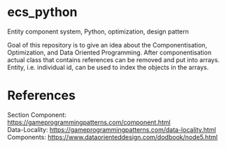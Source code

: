 # ecs_python
Entity component system, Python, optimization, design pattern

Goal of this repository is to give an idea about the Componentisation, Optimization, and Data Oriented Programming.
After componentisation actual class that contains references can be removed and put into arrays. Entity, i.e. individual id, can be used to index the objects in the arrays.

# References
Section Component: https://gameprogrammingpatterns.com/component.html </br>
Data-Locality: https://gameprogrammingpatterns.com/data-locality.html </br>
Components: https://www.dataorienteddesign.com/dodbook/node5.html </br>

